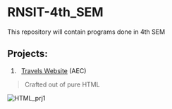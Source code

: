 # RNSIT-4th_SEM

This repository will contain programs done in 4th SEM

## Projects:
1. &nbsp; <a href="https://github.com/AashishNandakumar/RNSIT-4th_SEM/blob/main/AEC/13_06_2023/webpage1.html">Travels Website</a> (AEC)
> Crafted out of pure HTML

![HTML_prj1](https://github.com/AashishNandakumar/RNSIT-4th_SEM/assets/98106129/73894341-072b-4f6d-907e-28443ce67237)

